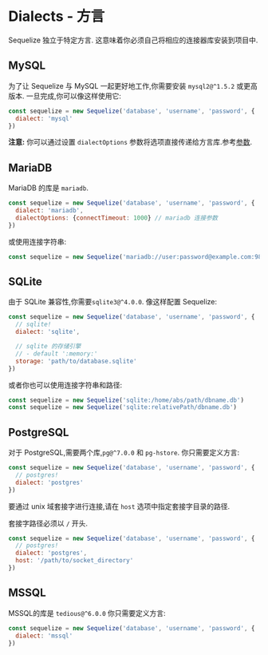 # Dialects - 方言

Sequelize 独立于特定方言. 这意味着你必须自己将相应的连接器库安装到项目中.

## MySQL

为了让 Sequelize 与 MySQL 一起更好地工作,你需要安装 `mysql2@^1.5.2` 或更高版本. 一旦完成,你可以像这样使用它:

```js
const sequelize = new Sequelize('database', 'username', 'password', {
  dialect: 'mysql'
})
```

**注意:** 你可以通过设置 `dialectOptions` 参数将选项直接传递给方言库.参考[参数](/manual/usage.html#options).

## MariaDB

MariaDB 的库是 `mariadb`.

```js
const sequelize = new Sequelize('database', 'username', 'password', {
  dialect: 'mariadb',
  dialectOptions: {connectTimeout: 1000} // mariadb 连接参数
})
```

或使用连接字符串:

```js
const sequelize = new Sequelize('mariadb://user:password@example.com:9821/database')
```

## SQLite

由于 SQLite 兼容性,你需要`sqlite3@^4.0.0`. 像这样配置 Sequelize:

```js
const sequelize = new Sequelize('database', 'username', 'password', {
  // sqlite!
  dialect: 'sqlite',

  // sqlite 的存储引擎
  // - default ':memory:'
  storage: 'path/to/database.sqlite'
})
```

或者你也可以使用连接字符串和路径:

```js
const sequelize = new Sequelize('sqlite:/home/abs/path/dbname.db')
const sequelize = new Sequelize('sqlite:relativePath/dbname.db')
```

## PostgreSQL

对于 PostgreSQL,需要两个库,`pg@^7.0.0` 和 `pg-hstore`. 你只需要定义方言:

```js
const sequelize = new Sequelize('database', 'username', 'password', {
  // postgres!
  dialect: 'postgres'
})
```

要通过 unix 域套接字进行连接,请在 `host` 选项中指定套接字目录的路径.

套接字路径必须以 `/` 开头.

```js
const sequelize = new Sequelize('database', 'username', 'password', {
  // postgres!
  dialect: 'postgres',
  host: '/path/to/socket_directory'
})
```

## MSSQL

MSSQL的库是 `tedious@^6.0.0` 你只需要定义方言:

```js
const sequelize = new Sequelize('database', 'username', 'password', {
  dialect: 'mssql'
})
```
